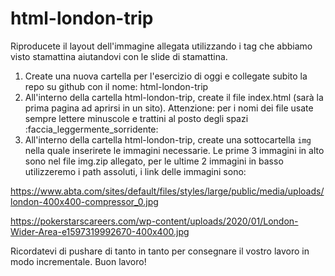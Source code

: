 # html-london-trip

Riproducete il layout dell'immagine allegata utilizzando i tag che abbiamo visto stamattina aiutandovi con le slide di stamattina.
1. Create una nuova cartella per l'esercizio di oggi e collegate subito la repo su github con il nome: html-london-trip
2. All'interno della cartella html-london-trip, create il file index.html (sarà la prima pagina ad aprirsi in un sito).
Attenzione: per i nomi dei file usate sempre lettere minuscole e trattini al posto degli spazi :faccia_leggermente_sorridente:
3. All'interno della cartella html-london-trip, create una sottocartella `img` nella quale inserirete le immagini necessarie.
Le prime 3 immagini in alto sono nel file img.zip allegato, per le ultime 2 immagini in basso utilizzeremo i path assoluti, i link delle immagini sono:

https://www.abta.com/sites/default/files/styles/large/public/media/uploads/london-400x400-compressor_0.jpg

https://pokerstarscareers.com/wp-content/uploads/2020/01/London-Wider-Area-e1597319992670-400x400.jpg

Ricordatevi di pushare di tanto in tanto per consegnare il vostro lavoro in modo incrementale.
Buon lavoro!